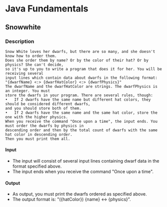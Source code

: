 # Java Fundamentals

## Snowwhite

### Description
    Snow White loves her dwarfs, but there are so many, and she doesn't know how to order them.
    Does she order them by name? Or by the color of their hat? Or by physics? She can't decide,
    so it's up to you to write a program that does it for her. You will be receiving several 
    input lines which contain data about dwarfs in the following format: 
    "{dwarfName} <:> {dwarfHatColor} <:> {dwarfPhysics}"
    The dwarfName and the dwarfHatColor are strings. The dwarfPhysics is an integer. You must 
    store the dwarfs in your program. There are several rules, though:
    •	If 2 dwarfs have the same name but different hat colors, they should be considered different dwarfs,
    and you should store both of them. 
    •	If 2 dwarfs have the same name and the same hat color, store the one with the higher physics.
    When you receive the command "Once upon a time", the input ends. You must order the dwarfs by physics in
    descending order and then by the total count of dwarfs with the same hat color in descending order.
    Then you must print them all. 

#### Input 
- The input will consist of several input lines containing dwarf data in the format specified above.
- The input ends when you receive the command "Once upon a time". 

#### Output 
- As output, you must print the dwarfs ordered as specified above. 
- The output format is: "({hatColor}) {name} <-> {physics}".